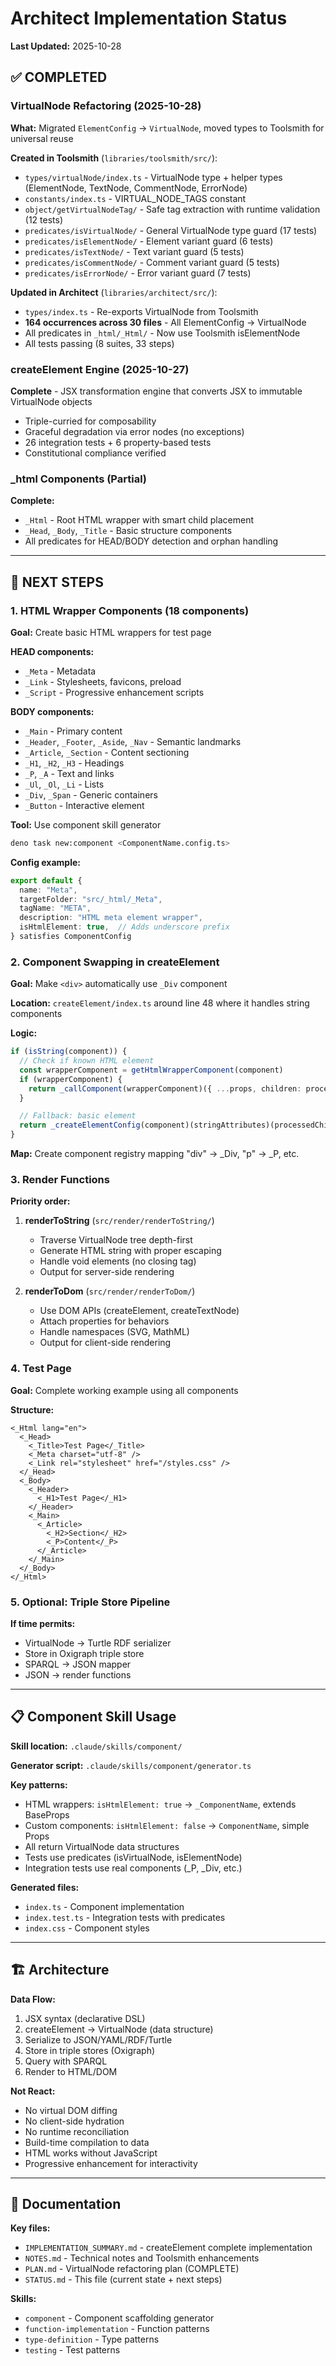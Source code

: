 # Architect Implementation Status

**Last Updated:** 2025-10-28

## ✅ COMPLETED

### VirtualNode Refactoring (2025-10-28)

**What:** Migrated `ElementConfig` → `VirtualNode`, moved types to Toolsmith for universal reuse

**Created in Toolsmith** (`libraries/toolsmith/src/`):
- `types/virtualNode/index.ts` - VirtualNode type + helper types (ElementNode, TextNode, CommentNode, ErrorNode)
- `constants/index.ts` - VIRTUAL_NODE_TAGS constant
- `object/getVirtualNodeTag/` - Safe tag extraction with runtime validation (12 tests)
- `predicates/isVirtualNode/` - General VirtualNode type guard (17 tests)
- `predicates/isElementNode/` - Element variant guard (6 tests)
- `predicates/isTextNode/` - Text variant guard (5 tests)
- `predicates/isCommentNode/` - Comment variant guard (5 tests)
- `predicates/isErrorNode/` - Error variant guard (7 tests)

**Updated in Architect** (`libraries/architect/src/`):
- `types/index.ts` - Re-exports VirtualNode from Toolsmith
- **164 occurrences across 30 files** - All ElementConfig → VirtualNode
- All predicates in `_html/_Html/` - Now use Toolsmith isElementNode
- All tests passing (8 suites, 33 steps)

### createElement Engine (2025-10-27)

**Complete** - JSX transformation engine that converts JSX to immutable VirtualNode objects
- Triple-curried for composability
- Graceful degradation via error nodes (no exceptions)
- 26 integration tests + 6 property-based tests
- Constitutional compliance verified

### _html Components (Partial)

**Complete:**
- `_Html` - Root HTML wrapper with smart child placement
- `_Head`, `_Body`, `_Title` - Basic structure components
- All predicates for HEAD/BODY detection and orphan handling

---

## 🔄 NEXT STEPS

### 1. HTML Wrapper Components (18 components)

**Goal:** Create basic HTML wrappers for test page

**HEAD components:**
- `_Meta` - Metadata
- `_Link` - Stylesheets, favicons, preload
- `_Script` - Progressive enhancement scripts

**BODY components:**
- `_Main` - Primary content
- `_Header`, `_Footer`, `_Aside`, `_Nav` - Semantic landmarks
- `_Article`, `_Section` - Content sectioning
- `_H1`, `_H2`, `_H3` - Headings
- `_P`, `_A` - Text and links
- `_Ul`, `_Ol`, `_Li` - Lists
- `_Div`, `_Span` - Generic containers
- `_Button` - Interactive element

**Tool:** Use component skill generator
```bash
deno task new:component <ComponentName.config.ts>
```

**Config example:**
```typescript
export default {
  name: "Meta",
  targetFolder: "src/_html/_Meta",
  tagName: "META",
  description: "HTML meta element wrapper",
  isHtmlElement: true,  // Adds underscore prefix
} satisfies ComponentConfig
```

### 2. Component Swapping in createElement

**Goal:** Make `<div>` automatically use `_Div` component

**Location:** `createElement/index.ts` around line 48 where it handles string components

**Logic:**
```typescript
if (isString(component)) {
  // Check if known HTML element
  const wrapperComponent = getHtmlWrapperComponent(component)
  if (wrapperComponent) {
    return _callComponent(wrapperComponent)({ ...props, children: processedChildren })
  }

  // Fallback: basic element
  return _createElementConfig(component)(stringAttributes)(processedChildren)
}
```

**Map:** Create component registry mapping "div" → _Div, "p" → _P, etc.

### 3. Render Functions

**Priority order:**

1. **renderToString** (`src/render/renderToString/`)
   - Traverse VirtualNode tree depth-first
   - Generate HTML string with proper escaping
   - Handle void elements (no closing tag)
   - Output for server-side rendering

2. **renderToDom** (`src/render/renderToDom/`)
   - Use DOM APIs (createElement, createTextNode)
   - Attach properties for behaviors
   - Handle namespaces (SVG, MathML)
   - Output for client-side rendering

### 4. Test Page

**Goal:** Complete working example using all components

**Structure:**
```tsx
<_Html lang="en">
  <_Head>
    <_Title>Test Page</_Title>
    <_Meta charset="utf-8" />
    <_Link rel="stylesheet" href="/styles.css" />
  </_Head>
  <_Body>
    <_Header>
      <_H1>Test Page</_H1>
    </_Header>
    <_Main>
      <_Article>
        <_H2>Section</_H2>
        <_P>Content</_P>
      </_Article>
    </_Main>
  </_Body>
</_Html>
```

### 5. Optional: Triple Store Pipeline

**If time permits:**
- VirtualNode → Turtle RDF serializer
- Store in Oxigraph triple store
- SPARQL → JSON mapper
- JSON → render functions

---

## 📋 Component Skill Usage

**Skill location:** `.claude/skills/component/`

**Generator script:** `.claude/skills/component/generator.ts`

**Key patterns:**
- HTML wrappers: `isHtmlElement: true` → `_ComponentName`, extends BaseProps
- Custom components: `isHtmlElement: false` → `ComponentName`, simple Props
- All return VirtualNode data structures
- Tests use predicates (isVirtualNode, isElementNode)
- Integration tests use real components (_P, _Div, etc.)

**Generated files:**
- `index.ts` - Component implementation
- `index.test.ts` - Integration tests with predicates
- `index.css` - Component styles

---

## 🏗️ Architecture

**Data Flow:**
1. JSX syntax (declarative DSL)
2. createElement → VirtualNode (data structure)
3. Serialize to JSON/YAML/RDF/Turtle
4. Store in triple stores (Oxigraph)
5. Query with SPARQL
6. Render to HTML/DOM

**Not React:**
- No virtual DOM diffing
- No client-side hydration
- No runtime reconciliation
- Build-time compilation to data
- HTML works without JavaScript
- Progressive enhancement for interactivity

---

## 📖 Documentation

**Key files:**
- `IMPLEMENTATION_SUMMARY.md` - createElement complete implementation
- `NOTES.md` - Technical notes and Toolsmith enhancements
- `PLAN.md` - VirtualNode refactoring plan (COMPLETE)
- `STATUS.md` - This file (current state + next steps)

**Skills:**
- `component` - Component scaffolding generator
- `function-implementation` - Function patterns
- `type-definition` - Type patterns
- `testing` - Test patterns
